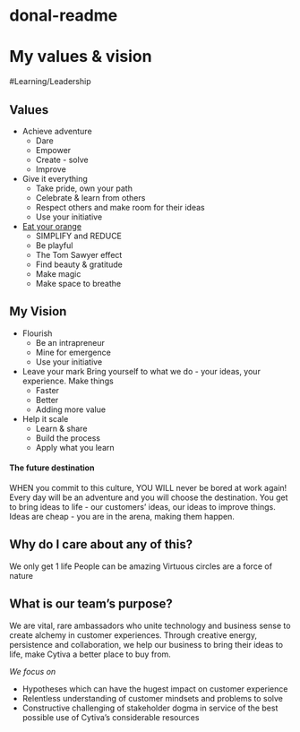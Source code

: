 # donal-readme

# My values & vision
#Learning/Leadership

## Values 
* Achieve adventure
	* Dare
	* Empower
	* Create - solve
	* Improve
* Give it everything
	* Take pride, own your path
	* Celebrate & learn from others
	* Respect others and make room for their ideas
	* Use your initiative
* [Eat your orange](https://www.thenewleam.com/2018/08/eating-an-orange-thich-nhat-hanh/)
	* SIMPLIFY and REDUCE
	* Be playful
	* The Tom Sawyer effect
	* Find beauty & gratitude
	* Make magic
	* Make space to breathe

## My Vision
* Flourish
	* Be an intrapreneur
	* Mine for emergence
	* Use your initiative
* Leave your mark
Bring yourself to what we do - your ideas, your experience. Make things
	* Faster
	* Better
	* Adding more value
* Help it scale
	* Learn & share
	* Build the process
	* Apply what you learn

#### The future destination
WHEN you commit to this culture, YOU WILL never be bored at work again! Every day will be an adventure and you will choose the destination.
You get to bring ideas to life - our customers’ ideas, our ideas to improve things. Ideas are cheap - you are in the arena, making them happen.

## Why do I care about any of this?
We only get 1 life
People can be amazing
Virtuous circles are a force of nature

## What is our team’s purpose?
We are vital, rare ambassadors who unite technology and business sense to create alchemy in customer experiences. Through creative energy, persistence and collaboration, we help our business to bring their ideas to life, make Cytiva a better place to buy from.

*We focus on*
* Hypotheses which can have the hugest impact on customer experience
* Relentless understanding of customer mindsets and problems to solve
* Constructive challenging of stakeholder dogma in service of the best possible use of Cytiva’s considerable resources

